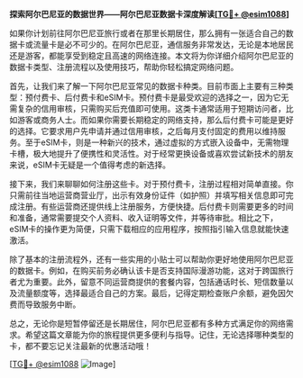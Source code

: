 **探索阿尔巴尼亚的数据世界——阿尔巴尼亚数据卡深度解读[[TG💪+ @esim1088](https://t.me/s/esim1088)]**

如果你计划前往阿尔巴尼亚旅行或者在那里长期居住，那么拥有一张适合自己的数据卡或流量卡是必不可少的。在阿尔巴尼亚，通信服务非常发达，无论是本地居民还是游客，都能享受到稳定且高速的网络连接。本文将为你详细介绍阿尔巴尼亚的数据卡类型、注册流程以及使用技巧，帮助你轻松搞定网络问题。

首先，让我们来了解一下阿尔巴尼亚常见的数据卡种类。目前市面上主要有三种类型：预付费卡、后付费卡和eSIM卡。预付费卡是最受欢迎的选择之一，因为它无需复杂的信用审核，只需购买后充值即可使用。这类卡通常适用于短期访问者，比如游客或商务人士。而如果你需要长期稳定的网络支持，那么后付费卡可能是更好的选择。它要求用户先申请并通过信用审核，之后每月支付固定的费用以维持服务。至于eSIM卡，则是一种新兴的技术，通过虚拟的方式嵌入设备中，无需物理卡槽，极大地提升了便携性和灵活性。对于经常更换设备或喜欢尝试新技术的朋友来说，eSIM卡无疑是一个值得考虑的新选择。

接下来，我们来聊聊如何注册这些卡。对于预付费卡，注册过程相对简单直接。你只需前往当地运营商营业厅，出示有效身份证件（如护照）并填写相关信息即可完成注册。有些运营商还提供线上注册服务，方便快捷。后付费卡则需要更多的时间和准备，通常需要提交个人资料、收入证明等文件，并等待审批。相比之下，eSIM卡的操作更为简便，只需下载相应的应用程序，按照指引输入信息就能快速激活。

除了基本的注册流程外，还有一些实用的小贴士可以帮助你更好地使用阿尔巴尼亚的数据卡。例如，在购买前务必确认该卡是否支持国际漫游功能，这对于跨国旅行者尤为重要。此外，留意不同运营商提供的套餐内容，包括通话时长、短信数量以及流量额度等，选择最适合自己的方案。最后，记得定期检查账户余额，避免因欠费而导致服务中断。

总之，无论你是短暂停留还是长期居住，阿尔巴尼亚都有多种方式满足你的网络需求。希望这篇文章能为你的旅程提供更多便利与指导。记住，无论选择哪种类型的卡，都不要忘记关注最新的优惠活动哦！

[[TG💪+ @esim1088](https://t.me/s/esim1088) ![Image](https://i.postimg.cc/4NQfJmqS/Snipaste-2025-05-13-00-14-12.png)]